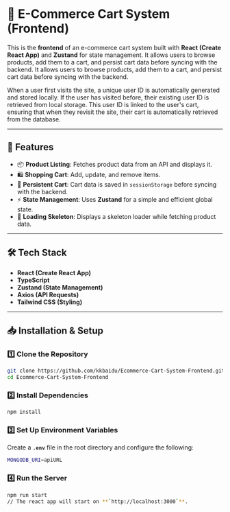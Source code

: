 # 🛒 E-Commerce Cart System (Frontend)

This is the **frontend** of an e-commerce cart system built with **React (Create React App)** and **Zustand** for state management. It allows users to browse products, add them to a cart, and persist cart data before syncing with the backend. It allows users to browse products, add them to a cart, and persist cart data before syncing with the backend.

When a user first visits the site, a unique user ID is automatically generated and stored locally. If the user has visited before, their existing user ID is retrieved from local storage. This user ID is linked to the user's cart, ensuring that when they revisit the site, their cart is automatically retrieved from the database.

---

## 🚀 Features
- 📦 **Product Listing**: Fetches product data from an API and displays it.  
- 🛍 **Shopping Cart**: Add, update, and remove items.  
- 🔄 **Persistent Cart**: Cart data is saved in `sessionStorage` before syncing with the backend.  
- ⚡ **State Management**: Uses **Zustand** for a simple and efficient global state.  
- 🎨 **Loading Skeleton**: Displays a skeleton loader while fetching product data.  

---

## 🛠 Tech Stack
- **React (Create React App)**
- **TypeScript**
- **Zustand (State Management)**
- **Axios (API Requests)**
- **Tailwind CSS (Styling)**  

---

## 📥 Installation & Setup
### 1️⃣ Clone the Repository
```sh
git clone https://github.com/kkbaidu/Ecommerce-Cart-System-Frontend.git
cd Ecommerce-Cart-System-Frontend
```

### 2️⃣ Install Dependencies
```sh
npm install
```

### 3️⃣ Set Up Environment Variables  
Create a **`.env`** file in the root directory and configure the following:
```sh
MONGODB_URI=apiURL
```

### 4️⃣ Run the Server
```sh
npm run start
// The react app will start on **`http://localhost:3000`**.
```
